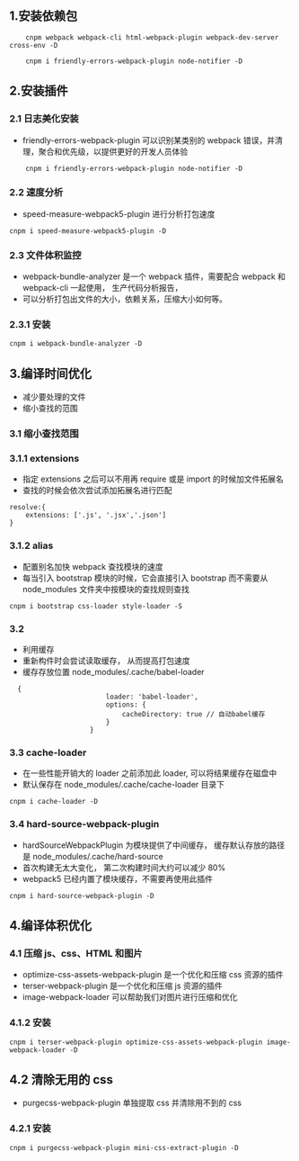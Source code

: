 <!--
 * @description:
 * @author: steve.deng
 * @Date: 2020-12-19 06:40:54
 * @LastEditors: steve.deng
 * @LastEditTime: 2020-12-21 07:03:08
-->

## 1.安装依赖包

```
    cnpm webpack webpack-cli html-webpack-plugin webpack-dev-server cross-env -D

    cnpm i friendly-errors-webpack-plugin node-notifier -D
```

## 2.安装插件

### 2.1 日志美化安装

-   friendly-errors-webpack-plugin 可以识别某类别的 webpack 错误，并清理，聚合和优先级，以提供更好的开发人员体验

```
    cnpm i friendly-errors-webpack-plugin node-notifier -D
```

### 2.2 速度分析

-   speed-measure-webpack5-plugin 进行分析打包速度

```
cnpm i speed-measure-webpack5-plugin -D
```

### 2.3 文件体积监控

-   webpack-bundle-analyzer 是一个 webpack 插件，需要配合 webpack 和 webpack-cli 一起使用， 生产代码分析报告，
-   可以分析打包出文件的大小，依赖关系，压缩大小如何等。

### 2.3.1 安装

```
cnpm i webpack-bundle-analyzer -D
```

## 3.编译时间优化

-   减少要处理的文件
-   缩小查找的范围

### 3.1 缩小查找范围

### 3.1.1 extensions

-   指定 extensions 之后可以不用再 require 或是 import 的时候加文件拓展名
-   查找的时候会依次尝试添加拓展名进行匹配

```
resolve:{
    extensions: ['.js', '.jsx','.json']
}
```

### 3.1.2 alias

-   配置别名加快 webpack 查找模块的速度
-   每当引入 bootstrap 模块的时候，它会直接引入 bootstrap 而不需要从 node_modules 文件夹中按模块的查找规则查找

```
cnpm i bootstrap css-loader style-loader -S
```

### 3.2

-   利用缓存
-   重新构件时会尝试读取缓存， 从而提高打包速度
-   缓存存放位置 node_modules/.cache/babel-loader

```
  {
                        loader: 'babel-loader',
                        options: {
                            cacheDirectory: true // 自动babel缓存
                        }
                    }
```

### 3.3 cache-loader

-   在一些性能开销大的 loader 之前添加此 loader, 可以将结果缓存在磁盘中
-   默认保存在 node_modules/.cache/cache-loader 目录下

```
cnpm i cache-loader -D
```

### 3.4 hard-source-webpack-plugin

-   hardSourceWebpackPlugin 为模块提供了中间缓存， 缓存默认存放的路径是 node_modules/.cache/hard-source
-   首次构建无太大变化， 第二次构建时间大约可以减少 80%
-   webpack5 已经内置了模块缓存，不需要再使用此插件

```
cnpm i hard-source-webpack-plugin -D
```

## 4.编译体积优化

### 4.1 压缩 js、css、HTML 和图片

-   optimize-css-assets-webpack-plugin 是一个优化和压缩 css 资源的插件
-   terser-webpack-plugin 是一个优化和压缩 js 资源的插件
-   image-webpack-loader 可以帮助我们对图片进行压缩和优化

### 4.1.2 安装

```
cnpm i terser-webpack-plugin optimize-css-assets-webpack-plugin image-webpack-loader -D
```

## 4.2 清除无用的 css

-   purgecss-webpack-plugin 单独提取 css 并清除用不到的 css

### 4.2.1 安装

```
cnpm i purgecss-webpack-plugin mini-css-extract-plugin -D
```
